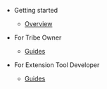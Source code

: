 <!-- docs/_sidebar.md -->

-   Getting started

    -   [Overview](overview.md 'Wetribe Developer docs')

-   For Tribe Owner
    -   [Guides](tribe-owner.md 'Guide for tribe owner')
-   For Extension Tool Developer
    -   [Guides](extension-developer.md 'Guide for extension tool developer')
